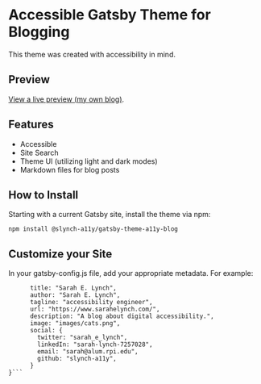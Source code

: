 # Accessible Gatsby Theme for Blogging
This theme was created with accessibility in mind. 

## Preview
[View a live preview (my own blog)](https://www.sarahelynch.com/).

## Features
* Accessible
* Site Search
* Theme UI (utilizing light and dark modes)
* Markdown files for blog posts

## How to Install
Starting with a current Gatsby site, install the theme via npm:

```npm install @slynch-a11y/gatsby-theme-a11y-blog```

## Customize your Site
In your gatsby-config.js file, add your appropriate metadata. For example:

```{
      title: "Sarah E. Lynch",
      author: "Sarah E. Lynch",
      tagline: "accessibility engineer",
      url: "https://www.sarahelynch.com/",
      description: "A blog about digital accessibility.",
      image: "images/cats.png",
      social: {
        twitter: "sarah_e_lynch",
        linkedIn: "sarah-lynch-7257028",
        email: "sarah@alum.rpi.edu",
        github: "slynch-a11y",
      }
}```
